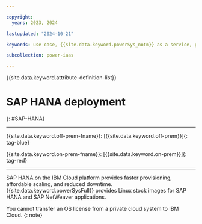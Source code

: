```yaml
---

copyright:
  years: 2023, 2024

lastupdated: "2024-10-21"

keywords: use case, {{site.data.keyword.powerSys_notm}} as a service, private cloud, terminology, video, how-to, SAP HANA deployment

subcollection: power-iaas

---
```


{{site.data.keyword.attribute-definition-list}}

# SAP HANA deployment
{: #SAP-HANA}

---



{{site.data.keyword.off-prem-fname}}: [{{site.data.keyword.off-prem}}]{: tag-blue}


{{site.data.keyword.on-prem-fname}}: [{{site.data.keyword.on-prem}}]{: tag-red}


---

SAP HANA on the IBM Cloud platform provides faster provisioning, affordable scaling, and reduced downtime. {{site.data.keyword.powerSysFull}} provides Linux stock images for SAP HANA and SAP NetWeaver applications.

You cannot transfer an OS license from a private cloud system to IBM Cloud.
{: note}

